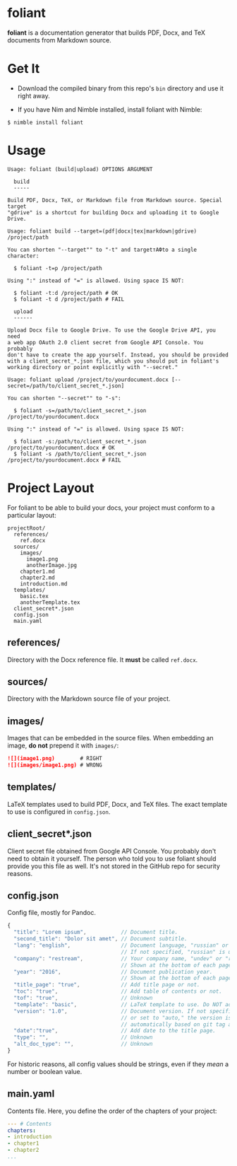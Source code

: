 # foliant

**foliant** is a documentation generator that builds PDF, Docx, and TeX
documents from Markdown source.

# Get It

- Download the compiled binary from this repo's `bin` directory and use it
  right away.

- If you have Nim and Nimble installed, install foliant with Nimble:

```shell
$ nimble install foliant
```

# Usage

```
Usage: foliant (build|upload) OPTIONS ARGUMENT

  build
  -----

Build PDF, Docx, TeX, or Markdown file from Markdown source. Special target
"gdrive" is a shortcut for building Docx and uploading it to Google Drive.

Usage: foliant build --target=(pdf|docx|tex|markdown|gdrive) /project/path

You can shorten "--target"" to "-t" and targetтАФto a single character:

  $ foliant -t=p /project/path

Using ":" instead of "=" is allowed. Using space IS NOT:

  $ foliant -t:d /project/path # OK
  $ foliant -t d /project/path # FAIL

  upload
  ------

Upload Docx file to Google Drive. To use the Google Drive API, you need
a web app OAuth 2.0 client secret from Google API Console. You probably
don't have to create the app yourself. Instead, you should be provided
with a client_secret_*.json file, which you should put in foliant's
working directory or point explicitly with "--secret."

Usage: foliant upload /project/to/yourdocument.docx [--secret=/path/to/client_secret_*.json]

You can shorten "--secret"" to "-s":

  $ foliant -s=/path/to/client_secret_*.json /project/to/yourdocument.docx

Using ":" instead of "=" is allowed. Using space IS NOT:

  $ foliant -s:/path/to/client_secret_*.json /project/to/yourdocument.docx # OK
  $ foliant -s /path/to/client_secret_*.json /project/to/yourdocument.docx # FAIL
```

# Project Layout

For foliant to be able to build your docs, your project must conform
to a particular layout:

```
projectRoot/
  references/
    ref.docx
  sources/
    images/
      image1.png
      anotherImage.jpg
    chapter1.md
    chapter2.md
    introduction.md
  templates/
    basic.tex
    anotherTemplate.tex
  client_secret*.json
  config.json
  main.yaml
```
## references/

Directory with the Docx reference file. It **must** be called `ref.docx`.

## sources/

Directory with the Markdown source file of your project.

## images/

Images that can be embedded in the source files. When embedding an image,
**do not** prepend it with `images/`:

```markdown
![](image1.png)        # RIGHT
![](images/image1.png) # WRONG
```
## templates/

LaTeX templates used to build PDF, Docx, and TeX files. The exact template
to use is configured in `config.json`.

## client_secret*.json

Client secret file obtained from Google API Console. You probably don't need
to obtain it yourself. The person who told you to use foliant should provide
you this file as well. It's not stored in the GitHub repo for security reasons.

## config.json

Config file, mostly for Pandoc.

```js
{
  "title": "Lorem ipsum",           // Document title.
  "second_title": "Dolor sit amet", // Document subtitle.
  "lang": "english",                // Document language, "russian" or "english."
                                    // If not specified, "russian" is used.
  "company": "restream",            // Your company name, "undev" or "restream".
                                    // Shown at the bottom of each page.
  "year": "2016",                   // Document publication year.
                                    // Shown at the bottom of each page.
  "title_page": "true",             // Add title page or not.
  "toc": "true",                    // Add table of contents or not.
  "tof": "true",                    // Unknown
  "template": "basic",              // LaTeX template to use. Do NOT add ".tex"!
  "version": "1.0",                 // Document version. If not specified
                                    // or set to "auto," the version is generated
                                    // automatically based on git tag and revision number.
  "date":"true",                    // Add date to the title page.
  "type": "",                       // Unknown
  "alt_doc_type": "",               // Unknown
}
```

For historic reasons, all config values should be strings,
even if they *mean* a number or boolean value.

## main.yaml

Contents file. Here, you define the order of the chapters of your project:

```yaml
--- # Contents
chapters:
- introduction
- chapter1
- chapter2
...
```